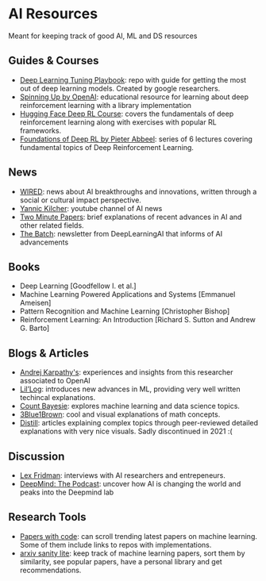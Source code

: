 # AI Resources

Meant for keeping track of good AI, ML and DS resources

## Guides & Courses

- [Deep Learning Tuning Playbook](https://github.com/google-research/tuning_playbook#choosing-the-optimizer): repo with guide for getting the most out of deep learning models. Created by google researchers.
- [Spinning Up by OpenAI](https://spinningup.openai.com/en/latest/user/introduction.html): educational resource for learning about deep reinforcement learning with a library implementation
- [Hugging Face Deep RL Course](https://huggingface.co/learn/deep-rl-course/unit0/introduction): covers the fundamentals of deep reinforcement learning along with exercises with popular RL frameworks.
- [Foundations of Deep RL by Pieter Abbeel](https://www.youtube.com/playlist?list=PLwRJQ4m4UJjNymuBM9RdmB3Z9N5-0IlY0): series of 6 lectures covering fundamental topics of Deep Reinforcement Learning.

## News

- [WIRED](https://www.wired.com/tag/artificial-intelligence/): news about AI breakthroughs and innovations, written through a social or cultural impact perspective.
- [Yannic Kilcher](https://www.youtube.com/c/YannicKilcher):  youtube channel of AI news
- [Two Minute Papers](https://www.youtube.com/c/K%C3%A1rolyZsolnai): brief explanations of recent advances in AI and other related fields.
- [The Batch](https://www.deeplearning.ai/the-batch/): newsletter from DeepLearningAI that informs of AI advancements

## Books
- Deep Learning [Goodfellow I. et al.]
- Machine Learning Powered Applications and Systems [Emmanuel Ameisen]
- Pattern Recognition and Machine Learning [Christopher Bishop]
- Reinforcement Learning: An Introduction [Richard S. Sutton and Andrew G. Barto]

## Blogs & Articles
- [Andrej Karpathy's](https://karpathy.github.io/): experiences and insights from this researcher associated to OpenAI
- [Lil’Log](https://lilianweng.github.io/): introduces new advances in ML, providing very well written techincal explanations.
- [Count Bayesie](https://www.countbayesie.com/): explores machine learning and data science topics.
- [3Blue1Brown](https://www.youtube.com/@3blue1brown): cool and visual explanations of math concepts.
- [Distill](https://distill.pub/): articles explaining complex topics through peer-reviewed detailed explanations with very nice visuals. Sadly discontinued in 2021 :(

## Discussion

- [Lex Fridman](https://lexfridman.com/): interviews with AI researchers and entrepeneurs.
- [DeepMind: The Podcast](https://deepmind.google/discover/the-podcast/): uncover how AI is changing the world and peaks into the Deepmind lab

## Research Tools

- [Papers with code](https://paperswithcode.com/): can scroll trending latest papers on machine learning. Some of them include links to repos with implementations.
- [arxiv sanity lite](https://arxiv-sanity-lite.com/): keep track of machine learning papers, sort them by similarity, see popular papers, have a personal library and get recommendations.

